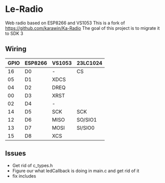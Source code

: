 # Le-Radio

Web radio based on ESP8266 and VS1053
This is a fork of https://github.com/karawin/Ka-Radio
The goal of this project is to migrate it to SDK 3 

## Wiring

|GPIO |ESP8266  |VS1053  |23LC1024  |
|-----|------|-----------|----------|
|16   |D0    |-    |CS      |
|05   |D1    |XDCS |        |
|04   |D2    |DREQ |        |
|00   |D3    |XRST |        |
|02   |D4    |-    |        |
|14   |D5    |SCK  |SCK     |
|12   |D6    |MISO |SO/SIO1 |
|13   |D7    |MOSI |SI/SIO0 |
|15   |D8    |XCS  |        |

## Issues
 - Get rid of c_types.h
 - Figure our what ledCallback is doing in main.c and get rid of it
 - fix includes
